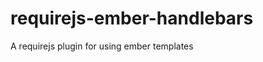 requirejs-ember-handlebars
==========================

A requirejs plugin for using ember templates
